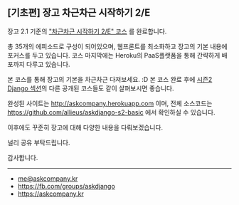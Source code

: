 ## [기초편] 장고 차근차근 시작하기 2/E

장고 2.1 기준의 ["차근차근 시작하기 2/E" 코스](https://www.askcompany.kr/r/sections/dfc55e7/) 를 완료합니다.

총 35개의 에피소드로 구성이 되어있으며, 웹프론트를 최소화하고 장고의 기본 내용에 포커스를 두고 있습니다. 코스 마지막에는 Heroku의 PaaS플랫폼을 통해 간략하게 배포까지 다루고 있습니다.

본 코스를 통해 장고의 기본을 차근차근 다져보세요. :D
본 코스 완료 후에 [시즌2 Django 섹션](https://www.askcompany.kr/r/django/)의 다른 공개된 코스들도 같이 살펴보시면 좋습니다.

완성된 사이트는 http://askcompany.herokuapp.com 이며, 전체 소스코드는 https://github.com/allieus/askdjango-s2-basic 에서 확인하실 수 있습니다.

이후에도 꾸준히 장고에 대해 다양한 내용을 다뤄보겠습니다.

널리 공유 부탁드립니다.

감사합니다.

---

+ me@askcompany.kr
+ https://fb.com/groups/askdjango
+ https://askcompany.kr

